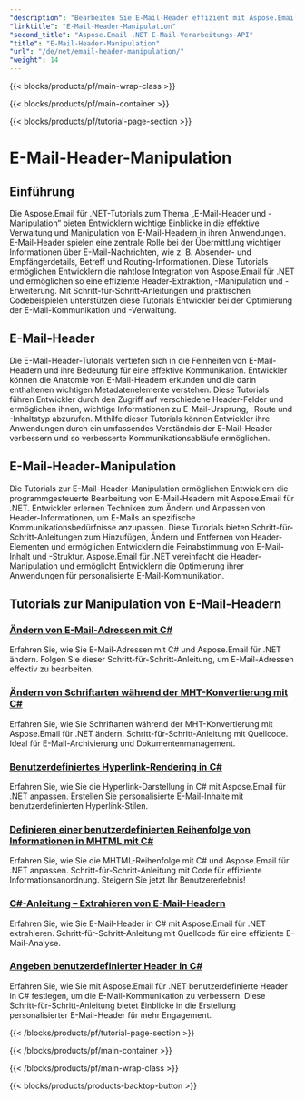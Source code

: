 ```yaml
---
"description": "Bearbeiten Sie E-Mail-Header effizient mit Aspose.Email für .NET-Tutorials. Lernen Sie, Header zu extrahieren, zu ändern und zu personalisieren, um die Kommunikation zu verbessern."
"linktitle": "E-Mail-Header-Manipulation"
"second_title": "Aspose.Email .NET E-Mail-Verarbeitungs-API"
"title": "E-Mail-Header-Manipulation"
"url": "/de/net/email-header-manipulation/"
"weight": 14
---
```


{{< blocks/products/pf/main-wrap-class >}}

{{< blocks/products/pf/main-container >}}

{{< blocks/products/pf/tutorial-page-section >}}

# E-Mail-Header-Manipulation


## Einführung

Die Aspose.Email für .NET-Tutorials zum Thema „E-Mail-Header und -Manipulation“ bieten Entwicklern wichtige Einblicke in die effektive Verwaltung und Manipulation von E-Mail-Headern in ihren Anwendungen. E-Mail-Header spielen eine zentrale Rolle bei der Übermittlung wichtiger Informationen über E-Mail-Nachrichten, wie z. B. Absender- und Empfängerdetails, Betreff und Routing-Informationen. Diese Tutorials ermöglichen Entwicklern die nahtlose Integration von Aspose.Email für .NET und ermöglichen so eine effiziente Header-Extraktion, -Manipulation und -Erweiterung. Mit Schritt-für-Schritt-Anleitungen und praktischen Codebeispielen unterstützen diese Tutorials Entwickler bei der Optimierung der E-Mail-Kommunikation und -Verwaltung.

## E-Mail-Header

Die E-Mail-Header-Tutorials vertiefen sich in die Feinheiten von E-Mail-Headern und ihre Bedeutung für eine effektive Kommunikation. Entwickler können die Anatomie von E-Mail-Headern erkunden und die darin enthaltenen wichtigen Metadatenelemente verstehen. Diese Tutorials führen Entwickler durch den Zugriff auf verschiedene Header-Felder und ermöglichen ihnen, wichtige Informationen zu E-Mail-Ursprung, -Route und -Inhaltstyp abzurufen. Mithilfe dieser Tutorials können Entwickler ihre Anwendungen durch ein umfassendes Verständnis der E-Mail-Header verbessern und so verbesserte Kommunikationsabläufe ermöglichen.

## E-Mail-Header-Manipulation

Die Tutorials zur E-Mail-Header-Manipulation ermöglichen Entwicklern die programmgesteuerte Bearbeitung von E-Mail-Headern mit Aspose.Email für .NET. Entwickler erlernen Techniken zum Ändern und Anpassen von Header-Informationen, um E-Mails an spezifische Kommunikationsbedürfnisse anzupassen. Diese Tutorials bieten Schritt-für-Schritt-Anleitungen zum Hinzufügen, Ändern und Entfernen von Header-Elementen und ermöglichen Entwicklern die Feinabstimmung von E-Mail-Inhalt und -Struktur. Aspose.Email für .NET vereinfacht die Header-Manipulation und ermöglicht Entwicklern die Optimierung ihrer Anwendungen für personalisierte E-Mail-Kommunikation.

## Tutorials zur Manipulation von E-Mail-Headern
### [Ändern von E-Mail-Adressen mit C#](./modifying-email-addresses-with-csharp/)
Erfahren Sie, wie Sie E-Mail-Adressen mit C# und Aspose.Email für .NET ändern. Folgen Sie dieser Schritt-für-Schritt-Anleitung, um E-Mail-Adressen effektiv zu bearbeiten.
### [Ändern von Schriftarten während der MHT-Konvertierung mit C#](./changing-fonts-during-mht-conversion-using-csharp/)
Erfahren Sie, wie Sie Schriftarten während der MHT-Konvertierung mit Aspose.Email für .NET ändern. Schritt-für-Schritt-Anleitung mit Quellcode. Ideal für E-Mail-Archivierung und Dokumentenmanagement.
### [Benutzerdefiniertes Hyperlink-Rendering in C# ](./custom-hyperlink-rendering-in-csharp/)
Erfahren Sie, wie Sie die Hyperlink-Darstellung in C# mit Aspose.Email für .NET anpassen. Erstellen Sie personalisierte E-Mail-Inhalte mit benutzerdefinierten Hyperlink-Stilen.
### [Definieren einer benutzerdefinierten Reihenfolge von Informationen in MHTML mit C#](./defining-custom-order-of-information-in-mhtml-with-csharp/)
Erfahren Sie, wie Sie die MHTML-Reihenfolge mit C# und Aspose.Email für .NET anpassen. Schritt-für-Schritt-Anleitung mit Code für effiziente Informationsanordnung. Steigern Sie jetzt Ihr Benutzererlebnis!
### [C#-Anleitung – Extrahieren von E-Mail-Headern](./csharp-guide-extracting-email-headers/)
Erfahren Sie, wie Sie E-Mail-Header in C# mit Aspose.Email für .NET extrahieren. Schritt-für-Schritt-Anleitung mit Quellcode für eine effiziente E-Mail-Analyse. 
### [Angeben benutzerdefinierter Header in C#](./specifying-custom-headers-in-csharp/)
Erfahren Sie, wie Sie mit Aspose.Email für .NET benutzerdefinierte Header in C# festlegen, um die E-Mail-Kommunikation zu verbessern. Diese Schritt-für-Schritt-Anleitung bietet Einblicke in die Erstellung personalisierter E-Mail-Header für mehr Engagement.

{{< /blocks/products/pf/tutorial-page-section >}}

{{< /blocks/products/pf/main-container >}}

{{< /blocks/products/pf/main-wrap-class >}}

{{< blocks/products/products-backtop-button >}}